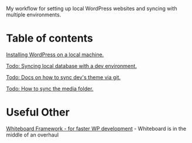 My workflow for setting up local WordPress websites and syncing with multiple environments.


# Table of contents

[Installing WordPress on a local machine.](install-wp-local.md)

[Todo: Syncing local database with a dev environment.](sync-wp-local-dev.md)

[Todo: Docs on how to sync dev's theme via git.](sync-theme-via-git.md)

[Todo: How to sync the media folder.](sync-media-folder.md)


# Useful Other

[Whiteboard Framework - for faster WP development](https://github.com/brianpurkiss/Whiteboard-Framework) - Whiteboard is in the middle of an overhaul

